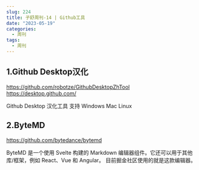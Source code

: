 ```yaml
---
slug: 224
title: 子舒周刊-14 | Github工具
date: "2023-05-19"
categories:
  - 周刊
tags:
  - 周刊
---
```


## 1.Github Desktop汉化
https://github.com/robotze/GithubDesktopZhTool
https://desktop.github.com/

Github Desktop 汉化工具 支持 Windows Mac Linux

## 2.ByteMD
https://github.com/bytedance/bytemd

ByteMD 是一个使用 Svelte 构建的 Markdown 编辑器组件。它还可以用于其他库/框架，例如 React、Vue 和 Angular。
目前掘金社区使用的就是这款编辑器。
